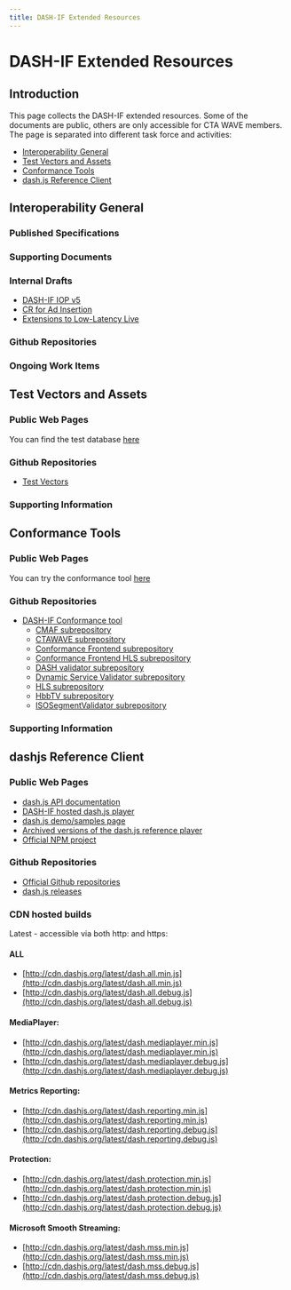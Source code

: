```yaml
---
title: DASH-IF Extended Resources
---
```


# DASH-IF Extended Resources

## Introduction
This page collects the DASH-IF extended resources. Some of the documents are public, others are only accessible for CTA WAVE members. The page is separated into different task force and activities:

* [Interoperability General](#interoperability-general)
* [Test Vectors and Assets](#test-vectors-and-assets)
* [Conformance Tools](#conformance-tools)
* [dash.js Reference Client](#dashjs-reference-client)

## Interoperability General

### Published Specifications 

### Supporting Documents

### Internal Drafts
* [DASH-IF IOP v5](https://1drv.ms/w/s!AiNJEPgowJnWgpJG1TjArW9_tY2aHQ?e=J8trjU)
* [CR for Ad Insertion](https://1drv.ms/w/s!AiNJEPgowJnWgqN1QRrrrPClm-Dfqw?e=eT8fKP)
* [Extensions to Low-Latency Live](https://1drv.ms/w/s!AiNJEPgowJnWgpV1-sIjhYS2SSHXPA?e=HvTyR6)

### Github Repositories

### Ongoing Work Items

## Test Vectors and Assets

### Public Web Pages 

You can find the test database [here](http://testassets.dashif.org/)

### Github Repositories
* [Test Vectors](https://github.com/Dash-Industry-Forum/Test-Vectors)

### Supporting Information

## Conformance Tools

### Public Web Pages 

You can try the conformance tool [here](http://conformance.dashif.org/)

### Github Repositories

* [DASH-IF Conformance tool](https://github.com/Dash-Industry-Forum/DASH-IF-Conformance)
  * [CMAF subrepository](https://github.com/Dash-Industry-Forum/CMAF)
  * [CTAWAVE subrepository](https://github.com/Dash-Industry-Forum/CTAWAVE)
  * [Conformance Frontend subrepository](https://github.com/Dash-Industry-Forum/Conformance-Frontend)
  * [Conformance Frontend HLS subrepository](https://github.com/Dash-Industry-Forum/Conformance-Frontend-HLS)
  * [DASH validator subrepository](https://github.com/Dash-Industry-Forum/DASH)
  * [Dynamic Service Validator subrepository](https://github.com/Dash-Industry-Forum/DynamicServiceValidator)
  * [HLS subrepository](https://github.com/Dash-Industry-Forum/HLS)
  * [HbbTV subrepository](https://github.com/Dash-Industry-Forum/HbbTV_DVB)
  * [ISOSegmentValidator subrepository](https://github.com/Dash-Industry-Forum/ISOSegmentValidator)

### Supporting Information

## dashjs Reference Client

### Public Web Pages
* [dash.js API documentation](http://cdn.dashjs.org/latest/jsdoc/index.html)
* [DASH-IF hosted dash.js player](http://reference.dashif.org/dash.js/latest/samples/dash-if-reference-player/index.html)
* [dash.js demo/samples page](http://reference.dashif.org/dash.js/latest/samples/)
* [Archived versions of the dash.js reference player](http://reference.dashif.org/dash.js/)
* [Official NPM project](https://www.npmjs.com/package/dashjs)

### Github Repositories
* [Official Github repositories](https://github.com/Dash-Industry-Forum/dash.js)
* [dash.js releases](https://github.com/Dash-Industry-Forum/dash.js/releases)

### CDN hosted builds
Latest - accessible via both http: and https:
#### ALL
* [http://cdn.dashjs.org/latest/dash.all.min.js](http://cdn.dashjs.org/latest/dash.all.min.js)
* [http://cdn.dashjs.org/latest/dash.all.debug.js](http://cdn.dashjs.org/latest/dash.all.debug.js)

#### MediaPlayer:
* [http://cdn.dashjs.org/latest/dash.mediaplayer.min.js](http://cdn.dashjs.org/latest/dash.mediaplayer.min.js)
* [http://cdn.dashjs.org/latest/dash.mediaplayer.debug.js](http://cdn.dashjs.org/latest/dash.mediaplayer.debug.js)

#### Metrics Reporting:
* [http://cdn.dashjs.org/latest/dash.reporting.min.js](http://cdn.dashjs.org/latest/dash.reporting.min.js)
* [http://cdn.dashjs.org/latest/dash.reporting.debug.js](http://cdn.dashjs.org/latest/dash.reporting.debug.js)

#### Protection:
* [http://cdn.dashjs.org/latest/dash.protection.min.js](http://cdn.dashjs.org/latest/dash.protection.min.js)
* [http://cdn.dashjs.org/latest/dash.protection.debug.js](http://cdn.dashjs.org/latest/dash.protection.debug.js)

#### Microsoft Smooth Streaming:
* [http://cdn.dashjs.org/latest/dash.mss.min.js](http://cdn.dashjs.org/latest/dash.mss.min.js)
* [http://cdn.dashjs.org/latest/dash.mss.debug.js](http://cdn.dashjs.org/latest/dash.mss.debug.js)
